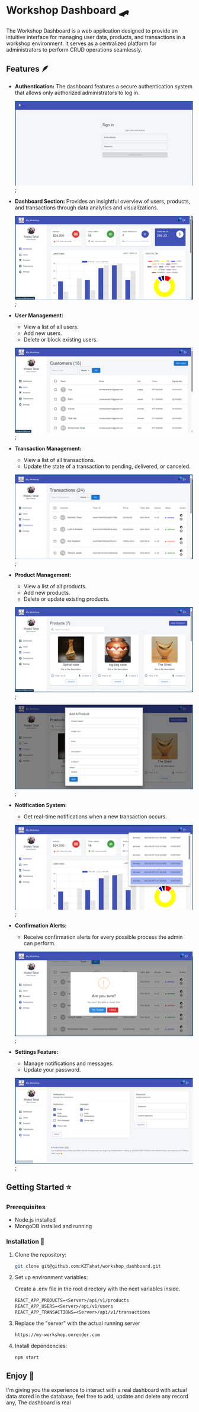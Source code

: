 # Workshop Dashboard 🛹

The Workshop Dashboard is a web application designed to provide an intuitive interface for managing user data, products, and transactions in a workshop environment. It serves as a centralized platform for administrators to perform CRUD operations seamlessly.

## Features 🪶

- **Authentication:** The dashboard features a secure authentication system that allows only authorized administrators to log in.

  ![Sign up form](./src/assets/dashboard_project/dashboard_signIn.png);

- **Dashboard Section:** Provides an insightful overview of users, products, and transactions through data analytics and visualizations.

  ![Dashboard](./src/assets/dashboard_project/dashboard_dashboard.png);

- **User Management:**

  - View a list of all users.
  - Add new users.
  - Delete or block existing users.

  ![Users](./src/assets/dashboard_project/dasboard_users.png);

- **Transaction Management:**

  - View a list of all transactions.
  - Update the state of a transaction to pending, delivered, or canceled.

  ![Transactions](./src/assets/dashboard_project/dashboard_transactions.png);

- **Product Management:**

  - View a list of all products.
  - Add new products.
  - Delete or update existing products.

  ![Products](./src/assets/dashboard_project/dashboard_products.png);

  ![Add product](./src/assets/dashboard_project/dashboard_addProduct.png);

- **Notification System:**

  - Get real-time notifications when a new transaction occurs.

  ![Notifications](./src/assets/dashboard_project/dashboard_notifications.png);

- **Confirmation Alerts:**

  - Receive confirmation alerts for every possible process the admin can perform.

  ![Confirmation Alerts](./src/assets/dashboard_project/dashboard_alert.png);

- **Settings Feature:**

  - Manage notifications and messages.
  - Update your password.

  ![Settings](./src/assets/dashboard_project/dashoboard_settings.png);

## Getting Started ⭐

### Prerequisites

- Node.js installed
- MongoDB installed and running

### Installation 🎺

1.  Clone the repository:

    ```bash
    git clone git@github.com:KZTahat/workshop_dashboard.git
    ```

2.  Set up environment variables:

    Create a .env file in the root directory with the next variables inside.

        REACT_APP_PRODUCTS=<Server>/api/v1/products
        REACT_APP_USERS=<Server>/api/v1/users
        REACT_APP_TRANSACTIONS=<Server>/api/v1/transactions

3.  Replace the "server" with the actual running server

        https://my-workshop.onrender.com

4.  Install dependencies:

        npm start

## Enjoy 🤝

I'm giving you the experience to interact with a real dashboard with actual data stored in the database, feel free to add, update and delete any record any, The dashboard is real
